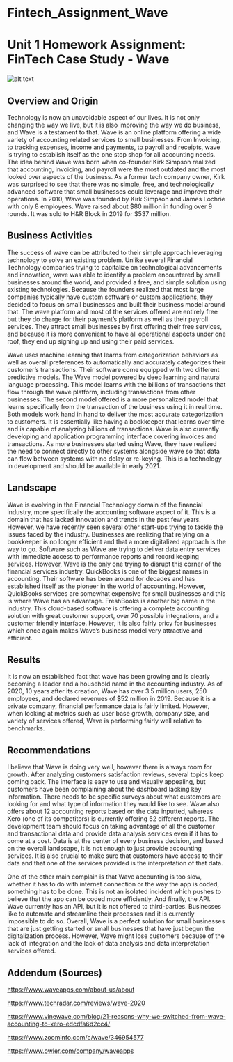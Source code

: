 # Fintech_Assignment_Wave

# Unit 1 Homework Assignment: FinTech Case Study - Wave
![alt text](https://dwdqz3611m4qq.cloudfront.net/meta-images/Wave_shareable_image.jpg?mtime=20181207145119&focal=none)
## Overview and Origin
Technology is now an unavoidable aspect of our lives. It is not only changing the way we live, but it is also improving the way we do business, and Wave is a testament to that. Wave is an online platform offering a wide variety of accounting related services to small businesses. From Invoicing, to tracking expenses, income and payments, to payroll and receipts, wave is trying to establish itself as the one stop shop for all accounting needs. The idea behind Wave was born when co-founder Kirk Simpson realized that accounting, invoicing, and payroll were the most outdated and the most looked over aspects of the business. As a former tech company owner, Kirk was surprised to see that there was no simple, free, and technologically advanced software that small businesses could leverage and improve their operations. In 2010, Wave was founded by Kirk Simpson and James Lochrie with only 8 employees. Wave raised about $80 million in funding over 9 rounds. It was sold to H&R Block in 2019 for $537 million. 
## Business Activities
The success of wave can be attributed to their simple approach leveraging technology to solve an existing problem. Unlike several Financial Technology companies trying to capitalize on technological advancements and innovation, wave was able to identify a problem encountered by small businesses around the world, and provided a free, and simple solution using existing technologies. Because the founders realized that most large companies typically have custom software or custom applications, they decided to focus on small businesses and built their business model around that. The wave platform and most of the services offered are entirely free but they do charge for their payment’s platform as well as their payroll services. They attract small businesses by first offering their free services, and because it is more convenient to have all operational aspects under one roof, they end up signing up and using their paid services.

Wave uses machine learning that learns from categorization behaviors as well as overall preferences to automatically and accurately categorizes their customer’s transactions. Their software come equipped with two different predictive models. The Wave model powered by deep learning and natural language processing. This model learns with the billions of transactions that flow through the wave platform, including transactions from other businesses. The second model offered is a more personalized model that learns specifically from the transaction of the business using it in real time. Both models work hand in hand to deliver the most accurate categorization to customers. It is essentially like having a bookkeeper that learns over time and is capable of analyzing billions of transactions. 
Wave is also currently developing and application programming interface covering invoices and transactions. As more businesses started using Wave, they have realized the need to connect directly to other systems alongside wave so that data can flow between systems with no delay or re-keying. This is a technology in development and should be available in early 2021. 
## Landscape
Wave is evolving in the Financial Technology domain of the financial industry, more specifically the accounting software aspect of it. This is a domain that has lacked innovation and trends in the past few years. However, we have recently seen several other start-ups trying to tackle the issues faced by the industry. Businesses are realizing that relying on a bookkeeper is no longer efficient and that a more digitalized approach is the way to go. Software such as Wave are trying to deliver data entry services with immediate access to performance reports and record keeping services. 
However, Wave is the only one trying to disrupt this corner of the financial services industry. QuickBooks is one of the biggest names in accounting. Their software has been around for decades and has established itself as the pioneer in the world of accounting. However, QuickBooks services are somewhat expensive for small businesses and this is where Wave has an advantage. FreshBooks is another big name in the industry. This cloud-based software is offering a complete accounting solution with great customer support, over 70 possible integrations, and a customer friendly interface. However, it is also fairly pricy for businesses which once again makes Wave’s business model very attractive and efficient.
## Results
It is now an established fact that wave has been growing and is clearly becoming a leader and a household name in the accounting industry. As of 2020, 10 years after its creation, Wave has over 3.5 million users, 250 employees, and declared revenues of $52 million in 2019. Because it is a private company, financial performance data is fairly limited. However, when looking at metrics such as user base growth, company size, and variety of services offered, Wave is performing fairly well relative to benchmarks. 
## Recommendations
I believe that Wave is doing very well, however there is always room for growth. After analyzing customers satisfaction reviews, several topics keep coming back. The interface is easy to use and visually appealing, but customers have been complaining about the dashboard lacking key information. There needs to be specific surveys about what customers are looking for and what type of information they would like to see. Wave also offers about 12 accounting reports based on the data inputted, whereas Xero (one of its competitors) is currently offering 52 different reports. The development team should focus on taking advantage of all the customer and transactional data and provide data analysis services even if it has to come at a cost. Data is at the center of every business decision, and based on the overall landscape, it is not enough to just provide accounting services. It is also crucial to make sure that customers have access to their data and that one of the services provided is the interpretation of that data. 

One of the other main complain is that Wave accounting is too slow, whether it has to do with internet connection or the way the app is coded, something has to be done. This is not an isolated incident which pushes to believe that the app can be coded more efficiently.
And finally, the API. Wave currently has an API, but it is not offered to third-parties. Businesses like to automate and streamline their processes and it is currently impossible to do so. 
Overall, Wave is a perfect solution for small businesses that are just getting started or small businesses that have just begun the digitalization process. However, Wave might lose customers because of the lack of integration and the lack of data analysis and data interpretation services offered. 
## Addendum (Sources)
https://www.waveapps.com/about-us/about

https://www.techradar.com/reviews/wave-2020 

https://www.vinewave.com/blog/21-reasons-why-we-switched-from-wave-accounting-to-xero-edcdfa6d2cc4/

https://www.zoominfo.com/c/wave/346954577

https://www.owler.com/company/waveapps
